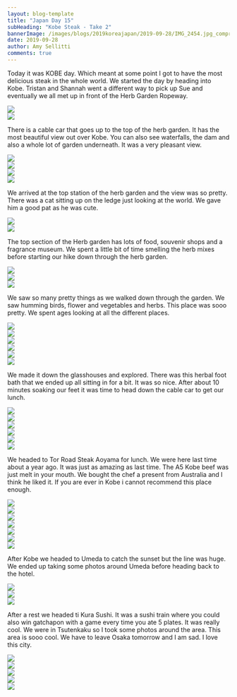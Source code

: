```yaml
---
layout: blog-template
title: "Japan Day 15"
subHeading: "Kobe Steak - Take 2"
bannerImage: /images/blogs/2019koreajapan/2019-09-28/IMG_2454.jpg_compressed.JPEG
date: 2019-09-28
author: Amy Sellitti
comments: true
---
```


Today it was KOBE day. Which meant at some point I got to have the most delicious steak in the whole world. We started the day by heading into Kobe. Tristan and Shannah went a different way to pick up Sue and eventually we all met up in front of the Herb Garden Ropeway.

<div class="center-image"><img src="/images/blogs/2019koreajapan/2019-09-28/IMG_20190928_091025.jpg_compressed.JPEG"/></div>
<div class="center-image"><img src="/images/blogs/2019koreajapan/2019-09-28/IMG_2430.jpg_compressed.JPEG"/></div>

There is a cable car that goes up to the top of the herb garden. It has the most beautiful view out over Kobe. You can also see waterfalls, the dam and also a whole lot of garden underneath. It was a very pleasant view.

<div class="center-image"><img src="/images/blogs/2019koreajapan/2019-09-28/IMG_20190928_105307.jpg_compressed.JPEG"/></div>
<div class="center-image"><img src="/images/blogs/2019koreajapan/2019-09-28/IMG_2433.jpg_compressed.JPEG"/></div>
<div class="center-image"><img src="/images/blogs/2019koreajapan/2019-09-28/IMG_2436.jpg_compressed.JPEG"/></div>
<div class="center-image"><img src="/images/blogs/2019koreajapan/2019-09-28/IMG_2437.jpg_compressed.JPEG"/></div>

We arrived at the top station of the herb garden and the view was so pretty. There was a cat sitting up on the ledge just looking at the world. We gave him a good pat as he was cute.

<div class="center-image"><img src="/images/blogs/2019koreajapan/2019-09-28/IMG_20190928_110041.jpg_compressed.JPEG"/></div>
<div class="center-image"><img src="/images/blogs/2019koreajapan/2019-09-28/IMG_20190928_110332.jpg_compressed.JPEG"/></div>

The top section of the Herb garden has lots of food, souvenir shops and a fragrance museum. We spent a little bit of time smelling the herb mixes before starting our hike down through the herb garden.

<div class="center-image"><img src="/images/blogs/2019koreajapan/2019-09-28/IMG_20190928_111058.jpg_compressed.JPEG"/></div>
<div class="center-image"><img src="/images/blogs/2019koreajapan/2019-09-28/IMG_2448.jpg_compressed.JPEG"/></div>
<div class="center-image"><img src="/images/blogs/2019koreajapan/2019-09-28/IMG_2452.jpg_compressed.JPEG"/></div>

We saw so many pretty things as we walked down through the garden. We saw humming birds, flower and vegetables and herbs. This place was sooo pretty. We spent ages looking at all the different places.

<div class="center-image"><img src="/images/blogs/2019koreajapan/2019-09-28/IMG_2454.jpg_compressed.JPEG"/></div>
<div class="center-image"><img src="/images/blogs/2019koreajapan/2019-09-28/IMG_2461.jpg_compressed.JPEG"/></div>
<div class="center-image"><img src="/images/blogs/2019koreajapan/2019-09-28/IMG_20190928_113854.jpg_compressed.JPEG"/></div>
<div class="center-image"><img src="/images/blogs/2019koreajapan/2019-09-28/IMG_2469.jpg_compressed.JPEG"/></div>
<div class="center-image"><img src="/images/blogs/2019koreajapan/2019-09-28/IMG_2471.jpg_compressed.JPEG"/></div>
<div class="center-image"><img src="/images/blogs/2019koreajapan/2019-09-28/IMG_2481.jpg_compressed.JPEG"/></div>

We made it down the glasshouses and explored. There was this herbal foot bath that we ended up all sitting in for a bit. It was so nice. After about 10 minutes soaking our feet it was time to head down the cable car to get our lunch.

<div class="center-image"><img src="/images/blogs/2019koreajapan/2019-09-28/IMG_2494.jpg_compressed.JPEG"/></div>
<div class="center-image"><img src="/images/blogs/2019koreajapan/2019-09-28/IMG_2489.jpg_compressed.JPEG"/></div>
<div class="center-image"><img src="/images/blogs/2019koreajapan/2019-09-28/IMG_2483.jpg_compressed.JPEG"/></div>
<div class="center-image"><img src="/images/blogs/2019koreajapan/2019-09-28/IMG_20190928_120201.jpg_compressed.JPEG"/></div>
<div class="center-image"><img src="/images/blogs/2019koreajapan/2019-09-28/IMG_20190928_120340.jpg_compressed.JPEG"/></div>
<div class="center-image"><img src="/images/blogs/2019koreajapan/2019-09-28/IMG_2498.jpg_compressed.JPEG"/></div>

We headed to Tor Road Steak Aoyama for lunch. We were here last time about a year ago. It was just as amazing as last time. The A5 Kobe beef was just melt in your mouth. We bought the chef a present from Australia and I think he liked it. If you are ever in Kobe i cannot recommend this place enough.

<div class="center-image"><img src="/images/blogs/2019koreajapan/2019-09-28/IMG_20190928_131703.jpg_compressed.JPEG"/></div>
<div class="center-image"><img src="/images/blogs/2019koreajapan/2019-09-28/IMG_20190928_133622.jpg_compressed.JPEG"/></div>
<div class="center-image"><img src="/images/blogs/2019koreajapan/2019-09-28/IMG_20190928_134442.jpg_compressed.JPEG"/></div>
<div class="center-image"><img src="/images/blogs/2019koreajapan/2019-09-28/IMG_20190928_141000.jpg_compressed.JPEG"/></div>
<div class="center-image"><img src="/images/blogs/2019koreajapan/2019-09-28/IMG_2507.jpg_compressed.JPEG"/></div>
<div class="center-image"><img src="/images/blogs/2019koreajapan/2019-09-28/IMG_2520.jpg_compressed.JPEG"/></div>
<div class="center-image"><img src="/images/blogs/2019koreajapan/2019-09-28/IMG_2523.jpg_compressed.JPEG"/></div>

After Kobe we headed to Umeda to catch the sunset but the line was huge. We ended up taking some photos around Umeda before heading back to the hotel.

<div class="center-image"><img src="/images/blogs/2019koreajapan/2019-09-28/IMG_2533.jpg_compressed.JPEG"/></div>
<div class="center-image"><img src="/images/blogs/2019koreajapan/2019-09-28/IMG_2541.jpg_compressed.JPEG"/></div>
<div class="center-image"><img src="/images/blogs/2019koreajapan/2019-09-28/IMG_2545.jpg_compressed.JPEG"/></div>

After a rest we headed ti Kura Sushi. It was a sushi train where you could also win gatchapon with a game every time you ate 5 plates. It was really cool. We were in Tsutenkaku so I took some photos around the area. This area is sooo cool. We have to leave Osaka tomorrow and I am sad. I love this city.

<div class="center-image"><img src="/images/blogs/2019koreajapan/2019-09-28/IMG_2550.jpg_compressed.JPEG"/></div>
<div class="center-image"><img src="/images/blogs/2019koreajapan/2019-09-28/IMG_2551.jpg_compressed.JPEG"/></div>
<div class="center-image"><img src="/images/blogs/2019koreajapan/2019-09-28/IMG_2552.jpg_compressed.JPEG"/></div>
<div class="center-image"><img src="/images/blogs/2019koreajapan/2019-09-28/IMG_2560.jpg_compressed.JPEG"/></div>
<div class="center-image"><img src="/images/blogs/2019koreajapan/2019-09-28/IMG_2563.jpg_compressed.JPEG"/></div>
